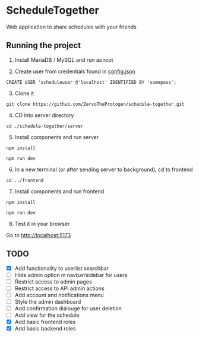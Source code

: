 # ScheduleTogether

Web application to share schedules with your friends

## Running the project

1. Install MariaDB / MySQL and run as root

2. Create user from credentials found in [config.json](./server/config.json)

```
CREATE USER 'scheduleuser'@'localhost' IDENTIFIED BY 'somepass';
```

3. Clone it
```
git clone https://github.com/ZervoTheProtogen/schedule-together.git
```

4. CD Into server directory
```
cd ./schedule-together/server
```

5. Install components and run server
```
npm install
```

```
npm run dev
```

6. In a new terminal (or after sending server to background), cd to frontend
```
cd ../frontend
```

7. Install components and run frontend
```
npm install
```

```
npm run dev
```

8. Test it in your browser

Go to [http://localhost:5173](http://localhost:5173/)

## TODO

- [x] Add functionality to userlist searchbar
- [ ] Hide admin option in navbar/sidebar for users
- [ ] Restrict access to admin pages
- [ ] Restrict access to API admin actions
- [ ] Add account and notifications menu
- [ ] Style the admin dashboard
- [ ] Add confirmation dialouge for user deletion
- [ ] Add view for the schedule
- [x] Add basic frontend roles
- [x] Add basic backend roles